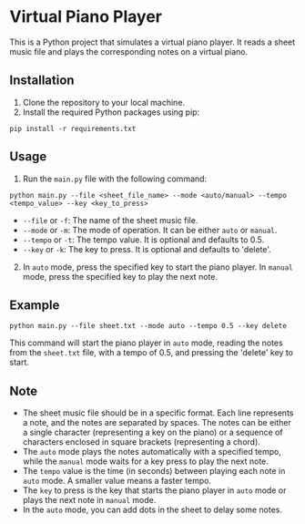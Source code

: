 # Virtual Piano Player

This is a Python project that simulates a virtual piano player. It reads a sheet music file and plays the corresponding notes on a virtual piano.

## Installation

1. Clone the repository to your local machine.
2. Install the required Python packages using pip:
```
pip install -r requirements.txt
```

## Usage
1. Run the `main.py` file with the following command:
```
python main.py --file <sheet_file_name> --mode <auto/manual> --tempo <tempo_value> --key <key_to_press>
```
- `--file` or `-f`: The name of the sheet music file.
- `--mode` or `-m`: The mode of operation. It can be either `auto` or `manual`.
- `--tempo` or `-t`: The tempo value. It is optional and defaults to 0.5.
- `--key` or `-k`: The key to press. It is optional and defaults to 'delete'.
2. In `auto` mode, press the specified key to start the piano player. In `manual` mode, press the specified key to play the next note.

## Example
```
python main.py --file sheet.txt --mode auto --tempo 0.5 --key delete
```
This command will start the piano player in `auto` mode, reading the notes from the `sheet.txt` file, with a tempo of 0.5, and pressing the 'delete' key to start.

## Note
- The sheet music file should be in a specific format. Each line represents a note, and the notes are separated by spaces. The notes can be either a single character (representing a key on the piano) or a sequence of characters enclosed in square brackets (representing a chord).
- The `auto` mode plays the notes automatically with a specified tempo, while the `manual` mode waits for a key press to play the next note.
- The `tempo` value is the time (in seconds) between playing each note in `auto` mode. A smaller value means a faster tempo.
- The `key` to press is the key that starts the piano player in `auto` mode or plays the next note in `manual` mode.
- In the `auto` mode, you can add dots in the sheet to delay some notes.
